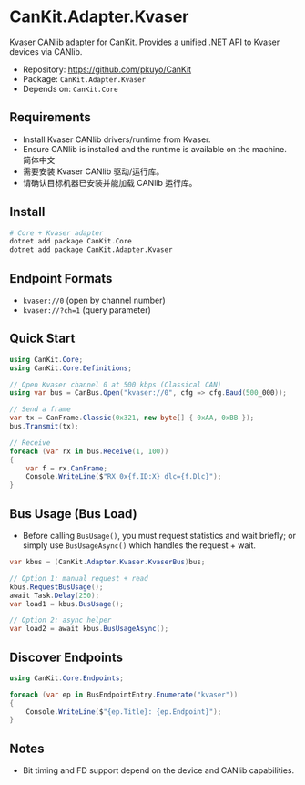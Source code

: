 # CanKit.Adapter.Kvaser

Kvaser CANlib adapter for CanKit. Provides a unified .NET API to Kvaser devices via CANlib.

- Repository: https://github.com/pkuyo/CanKit
- Package: `CanKit.Adapter.Kvaser`
- Depends on: `CanKit.Core`

## Requirements

- Install Kvaser CANlib drivers/runtime from Kvaser.
- Ensure CANlib is installed and the runtime is available on the machine.
简体中文
- 需要安装 Kvaser CANlib 驱动/运行库。
- 请确认目标机器已安装并能加载 CANlib 运行库。
## Install

```bash
# Core + Kvaser adapter
dotnet add package CanKit.Core
dotnet add package CanKit.Adapter.Kvaser
```

## Endpoint Formats

- `kvaser://0` (open by channel number)
- `kvaser://?ch=1` (query parameter)

## Quick Start

```csharp
using CanKit.Core;
using CanKit.Core.Definitions;

// Open Kvaser channel 0 at 500 kbps (Classical CAN)
using var bus = CanBus.Open("kvaser://0", cfg => cfg.Baud(500_000));

// Send a frame
var tx = CanFrame.Classic(0x321, new byte[] { 0xAA, 0xBB });
bus.Transmit(tx);

// Receive
foreach (var rx in bus.Receive(1, 100))
{
    var f = rx.CanFrame;
    Console.WriteLine($"RX 0x{f.ID:X} dlc={f.Dlc}");
}
```

## Bus Usage (Bus Load)

- Before calling `BusUsage()`, you must request statistics and wait briefly; or simply use `BusUsageAsync()` which handles the request + wait.

```csharp
var kbus = (CanKit.Adapter.Kvaser.KvaserBus)bus;

// Option 1: manual request + read
kbus.RequestBusUsage();
await Task.Delay(250);
var load1 = kbus.BusUsage();

// Option 2: async helper
var load2 = await kbus.BusUsageAsync();
```

## Discover Endpoints

```csharp
using CanKit.Core.Endpoints;

foreach (var ep in BusEndpointEntry.Enumerate("kvaser"))
{
    Console.WriteLine($"{ep.Title}: {ep.Endpoint}");
}
```

## Notes

- Bit timing and FD support depend on the device and CANlib capabilities.
